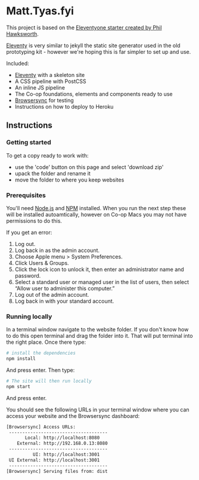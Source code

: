 # Matt.Tyas.fyi

This project is based on the [Eleventyone starter created by Phil Hawksworth](https://github.com/philhawksworth/eleventyone).

[Eleventy](https://11ty.io) is very similar to jekyll the static site generator used in the old prototyping kit - however we're hoping this is far simpler to set up and use.

Included:

- [Eleventy](https://11ty.io) with a skeleton site
- A CSS pipeline with PostCSS
- An inline JS pipeline
- The Co-op foundations, elements and components ready to use
- [Browsersync](https://browsersync.io/) for testing
- Instructions on how to deploy to Heroku


## Instructions

### Getting started
To get a copy ready to work with:
- use the 'code' button on this page and select 'download zip'
- upack the folder and rename it 
- move the folder to where you keep websites

### Prerequisites
You'll need [Node.js](https://nodejs.org/) and [NPM](https://docs.npmjs.com/downloading-and-installing-node-js-and-npm) installed. When you run the next step these will be installed autoamtically, however on Co-op Macs you may not have permissions to do this. 

If you get an error:

1. Log out.
2. Log back in as the admin account.
3. Choose Apple menu > System Preferences.
4. Click Users & Groups.
5. Click the lock icon to unlock it, then enter an administrator name and password.
6. Select a standard user or managed user in the list of users, then select “Allow user to administer this computer.”
7. Log out of the admin account.
8. Log back in with your standard account.

### Running locally
In a terminal window navigate to the website folder. If you don't know how to do this open terminal and drag the folder into it. That will put terminal into the right place. Once there type:

```bash
# install the dependencies
npm install
```
And press enter. Then type:

```bash
# The site will then run locally
npm start
```
And press enter.

You should see the following URLs in your terminal window where you can access your website and the Browsersync dashboard:

```bash
[Browsersync] Access URLs:
 -------------------------------------
       Local: http://localhost:8080
    External: http://192.168.0.13:8080
 -------------------------------------
          UI: http://localhost:3001
 UI External: http://localhost:3001
 -------------------------------------
[Browsersync] Serving files from: dist
```
